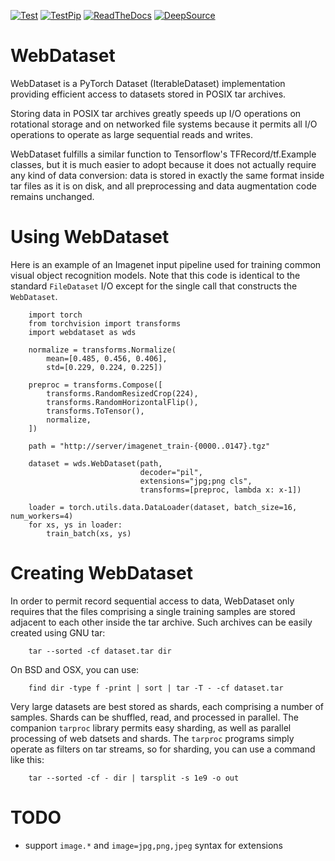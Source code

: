 [![Test](https://github.com/tmbdev/webdataset/workflows/Test/badge.svg)](https://github.com/tmbdev/webdataset/actions?query=workflow%3ATest)
[![TestPip](https://github.com/tmbdev/webdataset/workflows/TestPip/badge.svg)](https://github.com/tmbdev/webdataset/actions?query=workflow%3ATestPip)
[![ReadTheDocs](https://readthedocs.org/projects/webdataset/badge/?version=stable)](http://webdataset.readthedocs.io)
[![DeepSource](https://static.deepsource.io/deepsource-badge-light-mini.svg)](https://deepsource.io/gh/tmbdev/webdataset/?ref=repository-badge)

# WebDataset

WebDataset is a PyTorch Dataset (IterableDataset) implementation providing efficient access to datasets stored in POSIX tar archives.

Storing data in POSIX tar archives greatly speeds up I/O operations on rotational storage and on networked file systems because it permits all I/O operations to operate as large sequential reads and writes.

WebDataset fulfills a similar function to Tensorflow's TFRecord/tf.Example classes, but it is much easier to adopt because it does not actually require any kind of data conversion: data is stored in exactly the same format inside tar files as it is on disk, and all preprocessing and data augmentation code remains unchanged.

# Using WebDataset

Here is an example of an Imagenet input pipeline used for training common visual object recognition models. Note that this code is identical to the standard `FileDataset` I/O except for the single call that constructs the `WebDataset`.

        import torch
        from torchvision import transforms
        import webdataset as wds

        normalize = transforms.Normalize(
            mean=[0.485, 0.456, 0.406],
            std=[0.229, 0.224, 0.225])

        preproc = transforms.Compose([
            transforms.RandomResizedCrop(224),
            transforms.RandomHorizontalFlip(),
            transforms.ToTensor(),
            normalize,
        ]) 

        path = "http://server/imagenet_train-{0000..0147}.tgz"

        dataset = wds.WebDataset(path,
                                 decoder="pil",
                                 extensions="jpg;png cls",
                                 transforms=[preproc, lambda x: x-1])

        loader = torch.utils.data.DataLoader(dataset, batch_size=16, num_workers=4)
        for xs, ys in loader:
            train_batch(xs, ys)

# Creating WebDataset

In order to permit record sequential access to data, WebDataset only requires that the files comprising a single training samples are stored adjacent to each other inside the tar archive. Such archives can be easily created using GNU tar:

        tar --sorted -cf dataset.tar dir

On BSD and OSX, you can use:

        find dir -type f -print | sort | tar -T - -cf dataset.tar

Very large datasets are best stored as shards, each comprising a number of samples. Shards can be shuffled, read, and processed in parallel. The companion `tarproc` library permits easy sharding, as well as parallel processing of web datsets and shards. The `tarproc` programs simply operate as filters on tar streams, so for sharding, you can use a command like this:

        tar --sorted -cf - dir | tarsplit -s 1e9 -o out


# TODO

 - support `image.*` and `image=jpg,png,jpeg` syntax for extensions

